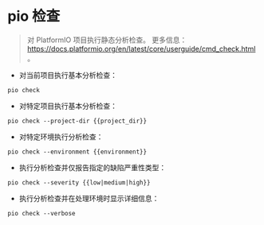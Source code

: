 # pio 检查

> 对 PlatformIO 项目执行静态分析检查。
> 更多信息：<https://docs.platformio.org/en/latest/core/userguide/cmd_check.html>。

- 对当前项目执行基本分析检查：

`pio check`

- 对特定项目执行基本分析检查：

`pio check --project-dir {{project_dir}}`

- 对特定环境执行分析检查：

`pio check --environment {{environment}}`

- 执行分析检查并仅报告指定的缺陷严重性类型：

`pio check --severity {{low|medium|high}}`

- 执行分析检查并在处理环境时显示详细信息：

`pio check --verbose`